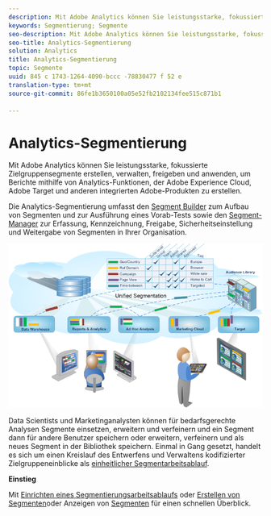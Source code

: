 ```yaml
---
description: Mit Adobe Analytics können Sie leistungsstarke, fokussierte Zielgruppensegmente erstellen, verwalten, freigeben und anwenden, um Berichte mithilfe von Analytics-Funktionen, der Adobe Experience Cloud, Adobe Target und anderen integrierten Adobe-Produkten zu erstellen.
keywords: Segmentierung; Segmente
seo-description: Mit Adobe Analytics können Sie leistungsstarke, fokussierte Zielgruppensegmente erstellen, verwalten, freigeben und anwenden, um Berichte mithilfe von Analytics-Funktionen, der Adobe Experience Cloud, Adobe Target und anderen integrierten Adobe-Produkten zu erstellen.
seo-title: Analytics-Segmentierung
solution: Analytics
title: Analytics-Segmentierung
topic: Segmente
uuid: 845 c 1743-1264-4090-bccc -78830477 f 52 e
translation-type: tm+mt
source-git-commit: 86fe1b3650100a05e52fb2102134fee515c871b1

---
```



# Analytics-Segmentierung

Mit Adobe Analytics können Sie leistungsstarke, fokussierte Zielgruppensegmente erstellen, verwalten, freigeben und anwenden, um Berichte mithilfe von Analytics-Funktionen, der Adobe Experience Cloud, Adobe Target und anderen integrierten Adobe-Produkten zu erstellen.

Die Analytics-Segmentierung umfasst den [Segment Builder](../../components/c-segmentation/c-segmentation-workflow/seg-workflow.md#concept_BD4C17B01C5B4E378D0C14C852D055D4) zum Aufbau von Segmenten und zur Ausführung eines Vorab-Tests sowie den [Segment-Manager](../../components/c-segmentation/c-segmentation-workflow/seg-workflow.md#section_7FDCD12949BE4741A402DB83AB7B37DF) zur Erfassung, Kennzeichnung, Freigabe, Sicherheitseinstellung und Weitergabe von Segmenten in Ihrer Organisation.

![](assets/seg__overview.png)

Data Scientists und Marketinganalysten können für bedarfsgerechte Analysen Segmente einsetzen, erweitern und verfeinern und ein Segment dann für andere Benutzer speichern oder erweitern, verfeinern und als neues Segment in der Bibliothek speichern. Einmal in Gang gesetzt, handelt es sich um einen Kreislauf des Entwerfens und Verwaltens kodifizierter Zielgruppeneinblicke als [einheitlicher Segmentarbeitsablauf](../../components/c-segmentation/c-segmentation-workflow/seg-workflow.md#concept_6D2E1A72A3AD4EBBB9135094F2D9DEDF).

**Einstieg**

Mit [Einrichten eines Segmentierungsarbeitsablaufs](../../components/c-segmentation/c-segmentation-workflow/seg-workflow.md#concept_6D2E1A72A3AD4EBBB9135094F2D9DEDF) oder [Erstellen von Segmenten](../../components/c-segmentation/c-segmentation-workflow/seg-build.md#concept_BD4C17B01C5B4E378D0C14C852D055D4)oder Anzeigen von [Segmenten](../../components/c-segmentation/seg-overview.md#concept_82653C7E29FE49F5A4B5E5E93B0A6399) für einen schnellen Überblick.
